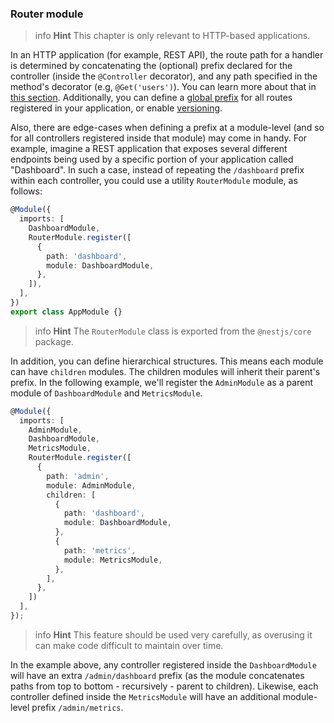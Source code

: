 ### Router module

> info **Hint** This chapter is only relevant to HTTP-based applications.

In an HTTP application (for example, REST API), the route path for a handler is determined by concatenating the (optional) prefix declared for the controller (inside the `@Controller` decorator),
and any path specified in the method's decorator (e.g, `@Get('users')`). You can learn more about that in [this section](/controllers#routing). Additionally,
you can define a [global prefix](/faq/global-prefix) for all routes registered in your application, or enable [versioning](/techniques/versioning).

Also, there are edge-cases when defining a prefix at a module-level (and so for all controllers registered inside that module) may come in handy.
For example, imagine a REST application that exposes several different endpoints being used by a specific portion of your application called "Dashboard".
In such a case, instead of repeating the `/dashboard` prefix within each controller, you could use a utility `RouterModule` module, as follows:

```typescript
@Module({
  imports: [
    DashboardModule,
    RouterModule.register([
      {
        path: 'dashboard',
        module: DashboardModule,
      },
    ]),
  ],
})
export class AppModule {}
```

> info **Hint** The `RouterModule` class is exported from the `@nestjs/core` package.

In addition, you can define hierarchical structures. This means each module can have `children` modules.
The children modules will inherit their parent's prefix. In the following example, we'll register the `AdminModule` as a parent module of `DashboardModule` and `MetricsModule`.

```typescript
@Module({
  imports: [
    AdminModule,
    DashboardModule,
    MetricsModule,
    RouterModule.register([
      {
        path: 'admin',
        module: AdminModule,
        children: [
          {
            path: 'dashboard',
            module: DashboardModule,
          },
          {
            path: 'metrics',
            module: MetricsModule,
          },
        ],
      },
    ])
  ],
});
```

> info **Hint** This feature should be used very carefully, as overusing it can make code difficult to maintain over time.

In the example above, any controller registered inside the `DashboardModule` will have an extra `/admin/dashboard` prefix (as the module concatenates paths from top to bottom - recursively - parent to children).
Likewise, each controller defined inside the `MetricsModule` will have an additional module-level prefix `/admin/metrics`.
